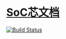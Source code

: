 ﻿# [SoC芯文档](https://github.com/SoCXin/docs)

[![Build Status](https://github.com/SoCXin/docs/workflows/Docs/badge.svg)](https://github.com/SoCXin/docs/actions/workflows/docs.yml)

